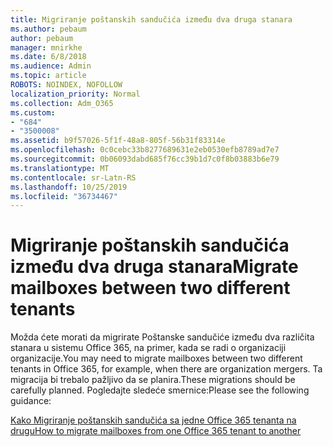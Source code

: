 ```yaml
---
title: Migriranje poštanskih sandučića između dva druga stanara
ms.author: pebaum
author: pebaum
manager: mnirkhe
ms.date: 6/8/2018
ms.audience: Admin
ms.topic: article
ROBOTS: NOINDEX, NOFOLLOW
localization_priority: Normal
ms.collection: Adm_O365
ms.custom:
- "684"
- "3500008"
ms.assetid: b9f57026-5f1f-48a8-805f-56b31f83314e
ms.openlocfilehash: 0c0cebc33b8277689631e2eb0530efb8789ad7e7
ms.sourcegitcommit: 0b06093dabd685f76cc39b1d7c0f8b03883b6e79
ms.translationtype: MT
ms.contentlocale: sr-Latn-RS
ms.lasthandoff: 10/25/2019
ms.locfileid: "36734467"
---
```

# <a name="migrate-mailboxes-between-two-different-tenants"></a><span data-ttu-id="fb1d9-102">Migriranje poštanskih sandučića između dva druga stanara</span><span class="sxs-lookup"><span data-stu-id="fb1d9-102">Migrate mailboxes between two different tenants</span></span>

<span data-ttu-id="fb1d9-103">Možda ćete morati da migrirate Poštanske sandučiće između dva različita stanara u sistemu Office 365, na primer, kada se radi o organizaciji organizacije.</span><span class="sxs-lookup"><span data-stu-id="fb1d9-103">You may need to migrate mailboxes between two different tenants in Office 365, for example, when there are organization mergers.</span></span> <span data-ttu-id="fb1d9-104">Ta migracija bi trebalo pažljivo da se planira.</span><span class="sxs-lookup"><span data-stu-id="fb1d9-104">These migrations should be carefully planned.</span></span> <span data-ttu-id="fb1d9-105">Pogledajte sledeće smernice:</span><span class="sxs-lookup"><span data-stu-id="fb1d9-105">Please see the following guidance:</span></span>
  
[<span data-ttu-id="fb1d9-106">Kako Migriranje poštanskih sandučića sa jedne Office 365 tenanta na drugu</span><span class="sxs-lookup"><span data-stu-id="fb1d9-106">How to migrate mailboxes from one Office 365 tenant to another</span></span>](https://docs.microsoft.com/Exchange/mailbox-migration/migrate-mailboxes-across-tenants)
  